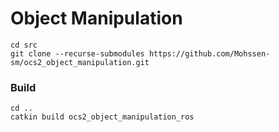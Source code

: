 # Object Manipulation

```
cd src
git clone --recurse-submodules https://github.com/Mohssen-sm/ocs2_object_manipulation.git
```

### Build
```
cd ..
catkin build ocs2_object_manipulation_ros
```
